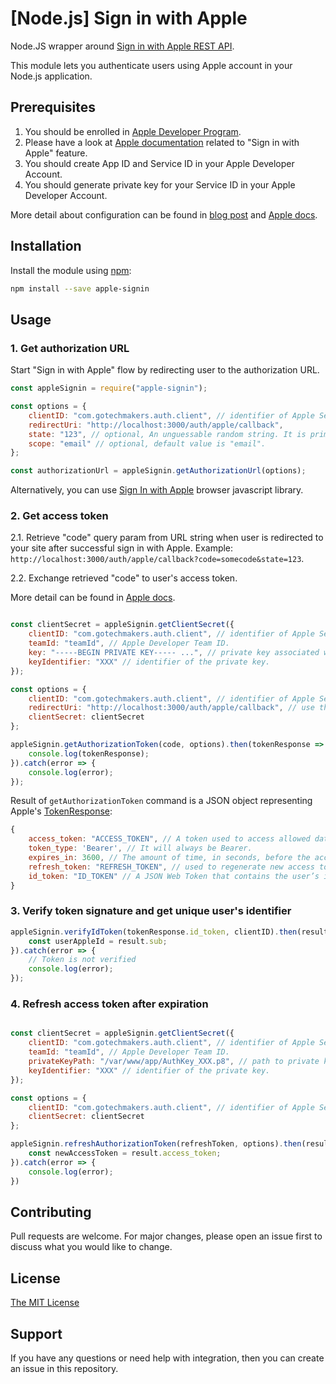 # [Node.js] Sign in with Apple

Node.JS wrapper around [Sign in with Apple REST API](https://developer.apple.com/documentation/signinwithapplerestapi).

This module lets you authenticate users using Apple account in your Node.js application.

## Prerequisites

1. You should be enrolled in [Apple Developer Program](https://developer.apple.com/programs/).
2. Please have a look at [Apple documentation](
https://developer.apple.com/sign-in-with-apple/get-started/) related to "Sign in with Apple" feature.
3. You should create App ID and Service ID in your Apple Developer Account.
4. You should generate private key for your Service ID in your Apple Developer Account.

More detail about configuration can be found in [blog post](https://medium.com/@artyomefremov/add-sign-in-with-apple-button-to-your-website-today-part-1-12ed1444623a?postPublishedType=initial) and [Apple docs](https://help.apple.com/developer-account/#/dev1c0e25352).

## Installation

Install the module using [npm](http://npmjs.com):

```bash
npm install --save apple-signin
```

## Usage

### 1. Get authorization URL

Start "Sign in with Apple" flow by redirecting user to the authorization URL.

```js
const appleSignin = require("apple-signin");

const options = {
    clientID: "com.gotechmakers.auth.client", // identifier of Apple Service ID.
    redirectUri: "http://localhost:3000/auth/apple/callback",
    state: "123", // optional, An unguessable random string. It is primarily used to protect against CSRF attacks.
    scope: "email" // optional, default value is "email".
};

const authorizationUrl = appleSignin.getAuthorizationUrl(options);
```

Alternatively, you can use [Sign In with Apple](https://developer.apple.com/documentation/signinwithapplejs) browser javascript library.

### 2. Get access token

2.1. Retrieve "code" query param from URL string when user is redirected to your site after successful sign in with Apple. Example:
`http://localhost:3000/auth/apple/callback?code=somecode&state=123`.

2.2. Exchange retrieved "code" to user's access token.

More detail can be found in [Apple docs](https://developer.apple.com/documentation/signinwithapplerestapi/generate_and_validate_tokens).

```javascript

const clientSecret = appleSignin.getClientSecret({
    clientID: "com.gotechmakers.auth.client", // identifier of Apple Service ID.
    teamId: "teamId", // Apple Developer Team ID.
    key: "-----BEGIN PRIVATE KEY----- ...", // private key associated with client ID
    keyIdentifier: "XXX" // identifier of the private key.
});

const options = {
    clientID: "com.gotechmakers.auth.client", // identifier of Apple Service ID.
    redirectUri: "http://localhost:3000/auth/apple/callback", // use the same value which you passed to authorisation URL,
    clientSecret: clientSecret
};

appleSignin.getAuthorizationToken(code, options).then(tokenResponse => {
    console.log(tokenResponse);
}).catch(error => {
    console.log(error);
});
```

Result of ```getAuthorizationToken``` command is a JSON object representing Apple's [TokenResponse](https://developer.apple.com/documentation/signinwithapplerestapi/tokenresponse):

```js
{
    access_token: "ACCESS_TOKEN", // A token used to access allowed data.
    token_type: 'Bearer', // It will always be Bearer.
    expires_in: 3600, // The amount of time, in seconds, before the access token expires.
    refresh_token: "REFRESH_TOKEN", // used to regenerate new access tokens. Store this token securely on your server.
    id_token: "ID_TOKEN" // A JSON Web Token that contains the user’s identity information.
}
```

### 3. Verify token signature and get unique user's identifier

```js
appleSignin.verifyIdToken(tokenResponse.id_token, clientID).then(result => {
    const userAppleId = result.sub;
}).catch(error => {
    // Token is not verified
    console.log(error);
});
```

### 4. Refresh access token after expiration

```js

const clientSecret = appleSignin.getClientSecret({
    clientID: "com.gotechmakers.auth.client", // identifier of Apple Service ID.
    teamId: "teamId", // Apple Developer Team ID.
    privateKeyPath: "/var/www/app/AuthKey_XXX.p8", // path to private key associated with your client ID.
    keyIdentifier: "XXX" // identifier of the private key.
});

const options = {
    clientID: "com.gotechmakers.auth.client", // identifier of Apple Service ID.
    clientSecret: clientSecret
};

appleSignin.refreshAuthorizationToken(refreshToken, options).then(result => {
    const newAccessToken = result.access_token;
}).catch(error => {
    console.log(error);
})
```

## Contributing

Pull requests are welcome. For major changes, please open an issue first to discuss what you would like to change.

## License

[The MIT License](https://choosealicense.com/licenses/mit/)

## Support

If you have any questions or need help with integration, then you can create an issue in this repository.
